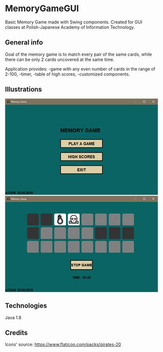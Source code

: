 # MemoryGameGUI

Basic Memory Game made with Swing components. Created for GUI classes at Polish-Japanese Academy of Information Technology.

## General info

Goal of the memory game is to match every pair of the same cards, while there can be only 2 cards uncovered at the same time.

Application provides:
-game with any even number of cards in the range of 2-100, 
-timer,
-table of high scores, 
-customized components.

## Illustrations

![app screen](./png/mgame1.png)
![app screen](./png/mgame2.png)

## Technologies

Java 1.8

## Credits

Icons' source:
https://www.flaticon.com/packs/pirates-20

